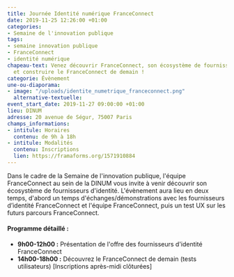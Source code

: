 ```yaml
---
title: Journée Identité numérique FranceConnect
date: 2019-11-25 12:26:00 +01:00
categories:
- Semaine de l'innovation publique
tags:
- semaine innovation publique
- FranceConnect
- identité numérique
chapeau-text: Venez découvrir FranceConnect, son écosystème de fournisseurs d'identité
  et construire le FranceConnect de demain !
categorie: Évènement
une-ou-diaporama:
- image: "/uploads/identite_numetrique_franceconnect.png"
  alternative-textuelle: 
event_start_date: 2019-11-27 09:00:00 +01:00
lieu: DINUM
adresse: 20 avenue de Ségur, 75007 Paris
champs_informations:
- intitule: Horaires
  contenu: de 9h à 18h
- intitule: Modalités
  contenu: Inscriptions
  lien: https://framaforms.org/1571910884
---
```


Dans le cadre de la Semaine de l'innovation publique, l'équipe FranceConnect au sein de la DINUM vous invite à venir découvrir son écosystème de fournisseurs d'identité. L'évènement aura lieu en deux temps, d'abord un temps d'échanges/démonstrations avec les fournisseurs d’identité FranceConnect et l'équipe FranceConnect, puis un test UX sur les futurs parcours FranceConnect.

#### Programme détaillé :
* **9h00-12h00 :** Présentation de l'offre des fournisseurs d'identité FranceConnect
* **14h00-18h00 :** Découvrez le FranceConnect de demain (tests utilisateurs) [Inscriptions après-midi clôturées]
